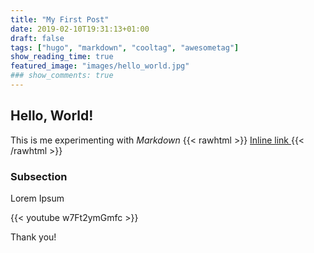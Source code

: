 ```yaml
---
title: "My First Post"
date: 2019-02-10T19:31:13+01:00
draft: false
tags: ["hugo", "markdown", "cooltag", "awesometag"]
show_reading_time: true
featured_image: "images/hello_world.jpg"
### show_comments: true
---
```


## Hello, World!

This is me experimenting with _Markdown_
{{< rawhtml >}} <a href="http://google.com" class="dim dark-green"> Inline link </a>
{{< /rawhtml >}}


### Subsection

Lorem Ipsum

{{< youtube w7Ft2ymGmfc >}}

Thank you!
